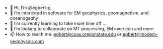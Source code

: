 - 👋 Hi, I’m @egbert-g
- 👀 I’m interested in software for EM geophysics, geomagnetism, and oceanogaphy
- 🌱 I’m currently learning to take more time off ...
- 💞️ I’m looking to collaborate on MT processing, EM inversion and more
- 📫 How to reach me: egbert@coas.oregonstate.edu or egbert@modem-geophysics.com

<!---
egbert-g/egbert-g is a ✨ special ✨ repository because its `README.md` (this file) appears on your GitHub profile.
You can click the Preview link to take a look at your changes.
--->
